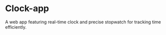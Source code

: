 # Clock-app
A web app featuring real-time clock and precise stopwatch for tracking time efficiently.
